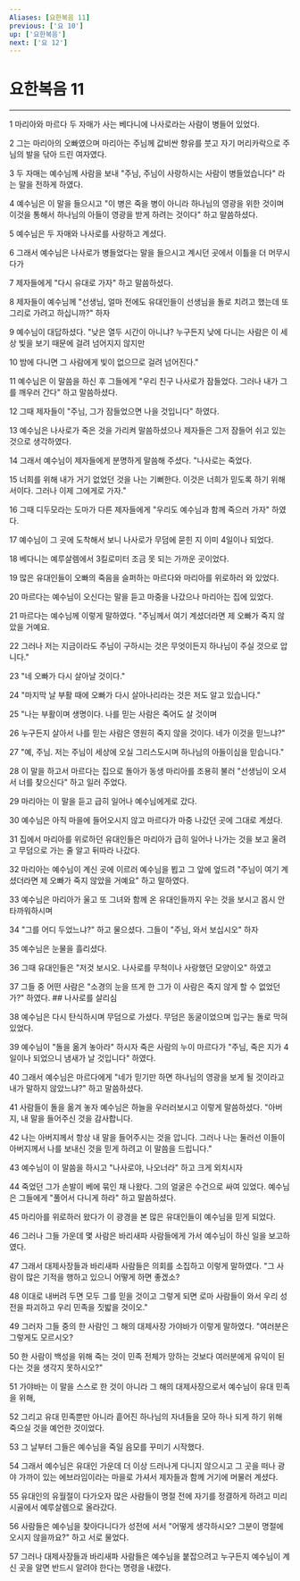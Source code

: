 ```yaml
---
Aliases: [요한복음 11]
previous: ['요 10']
up: ['요한복음']
next: ['요 12']
---
```

# 요한복음 11

***


1 마리아와 마르다 두 자매가 사는 베다니에 나사로라는 사람이 병들어 있었다. 

2 그는 마리아의 오빠였으며 마리아는 주님께 값비싼 향유를 붓고 자기 머리카락으로 주님의 발을 닦아 드린 여자였다. 

3 두 자매는 예수님께 사람을 보내 "주님, 주님이 사랑하시는 사람이 병들었습니다" 라는 말을 전하게 하였다. 

4 예수님은 이 말을 들으시고 "이 병은 죽을 병이 아니라 하나님의 영광을 위한 것이며 이것을 통해서 하나님의 아들이 영광을 받게 하려는 것이다" 하고 말씀하셨다. 

5 예수님은 두 자매와 나사로를 사랑하고 계셨다. 

6 그래서 예수님은 나사로가 병들었다는 말을 들으시고 계시던 곳에서 이틀을 더 머무시다가 

7 제자들에게 "다시 유대로 가자" 하고 말씀하셨다. 

8 제자들이 예수님께 "선생님, 얼마 전에도 유대인들이 선생님을 돌로 치려고 했는데 또 그리로 가려고 하십니까?" 하자 

9 예수님이 대답하셨다. "낮은 열두 시간이 아니냐? 누구든지 낮에 다니는 사람은 이 세상 빛을 보기 때문에 걸려 넘어지지 않지만 

10 밤에 다니면 그 사람에게 빛이 없으므로 걸려 넘어진다." 

11 예수님은 이 말씀을 하신 후 그들에게 "우리 친구 나사로가 잠들었다. 그러나 내가 그를 깨우러 간다" 하고 말씀하셨다. 

12 그때 제자들이 "주님, 그가 잠들었으면 나을 것입니다" 하였다. 

13 예수님은 나사로가 죽은 것을 가리켜 말씀하셨으나 제자들은 그저 잠들어 쉬고 있는 것으로 생각하였다. 

14 그래서 예수님이 제자들에게 분명하게 말씀해 주셨다. "나사로는 죽었다. 

15 너희를 위해 내가 거기 없었던 것을 나는 기뻐한다. 이것은 너희가 믿도록 하기 위해서이다. 그러나 이제 그에게로 가자." 

16 그때 디두모라는 도마가 다른 제자들에게 "우리도 예수님과 함께 죽으러 가자" 하였다. 

17 예수님이 그 곳에 도착해서 보니 나사로가 무덤에 묻힌 지 이미 4일이나 되었다. 

18 베다니는 예루살렘에서 3킬로미터 조금 못 되는 가까운 곳이었다. 

19 많은 유대인들이 오빠의 죽음을 슬퍼하는 마르다와 마리아를 위로하러 와 있었다. 

20 마르다는 예수님이 오신다는 말을 듣고 마중을 나갔으나 마리아는 집에 있었다. 

21 마르다는 예수님께 이렇게 말하였다. "주님께서 여기 계셨더라면 제 오빠가 죽지 않았을 거예요. 

22 그러나 저는 지금이라도 주님이 구하시는 것은 무엇이든지 하나님이 주실 것으로 압니다." 

23 "네 오빠가 다시 살아날 것이다." 

24 "마지막 날 부활 때에 오빠가 다시 살아나리라는 것은 저도 알고 있습니다." 

25 "나는 부활이며 생명이다. 나를 믿는 사람은 죽어도 살 것이며 

26 누구든지 살아서 나를 믿는 사람은 영원히 죽지 않을 것이다. 네가 이것을 믿느냐?" 

27 "예, 주님. 저는 주님이 세상에 오실 그리스도시며 하나님의 아들이심을 믿습니다." 

28 이 말을 하고서 마르다는 집으로 돌아가 동생 마리아를 조용히 불러 "선생님이 오셔서 너를 찾으신다" 하고 일러 주었다. 

29 마리아는 이 말을 듣고 급히 일어나 예수님에게로 갔다. 

30 예수님은 아직 마을에 들어오시지 않고 마르다가 마중 나갔던 곳에 그대로 계셨다. 

31 집에서 마리아를 위로하던 유대인들은 마리아가 급히 일어나 나가는 것을 보고 울려고 무덤으로 가는 줄 알고 뒤따라 나갔다. 

32 마리아는 예수님이 계신 곳에 이르러 예수님을 뵙고 그 앞에 엎드려 "주님이 여기 계셨더라면 제 오빠가 죽지 않았을 거예요" 하고 말하였다. 

33 예수님은 마리아가 울고 또 그녀와 함께 온 유대인들까지 우는 것을 보시고 몹시 안타까워하시며 

34 "그를 어디 두었느냐?" 하고 물으셨다. 그들이 "주님, 와서 보십시오" 하자 

35 예수님은 눈물을 흘리셨다. 

36 그때 유대인들은 "저것 보시오. 나사로를 무척이나 사랑했던 모양이오" 하였고 

37 그들 중 어떤 사람은 "소경의 눈을 뜨게 한 그가 이 사람은 죽지 않게 할 수 없었던가?" 하였다. ## 나사로를 살리심 

38 예수님은 다시 탄식하시며 무덤으로 가셨다. 무덤은 동굴이었으며 입구는 돌로 막혀 있었다. 

39 예수님이 "돌을 옮겨 놓아라" 하시자 죽은 사람의 누이 마르다가 "주님, 죽은 지가 4일이나 되었으니 냄새가 날 것입니다" 하였다. 

40 그래서 예수님은 마르다에게 "네가 믿기만 하면 하나님의 영광을 보게 될 것이라고 내가 말하지 않았느냐?" 하고 말씀하셨다. 

41 사람들이 돌을 옮겨 놓자 예수님은 하늘을 우러러보시고 이렇게 말씀하셨다. "아버지, 내 말을 들어주신 것을 감사합니다. 

42 나는 아버지께서 항상 내 말을 들어주시는 것을 압니다. 그러나 나는 둘러선 이들이 아버지께서 나를 보내신 것을 믿게 하려고 이 말씀을 드립니다." 

43 예수님이 이 말씀을 하시고 "나사로야, 나오너라" 하고 크게 외치시자 

44 죽었던 그가 손발이 베에 묶인 채 나왔다. 그의 얼굴은 수건으로 싸여 있었다. 예수님은 그들에게 "풀어서 다니게 하라" 하고 말씀하셨다. 

45 마리아를 위로하러 왔다가 이 광경을 본 많은 유대인들이 예수님을 믿게 되었다. 

46 그러나 그들 가운데 몇 사람은 바리새파 사람들에게 가서 예수님이 하신 일을 보고하였다. 

47 그래서 대제사장들과 바리새파 사람들은 의회를 소집하고 이렇게 말하였다. "그 사람이 많은 기적을 행하고 있으니 어떻게 하면 좋겠소? 

48 이대로 내버려 두면 모두 그를 믿을 것이고 그렇게 되면 로마 사람들이 와서 우리 성전을 파괴하고 우리 민족을 짓밟을 것이오." 

49 그러자 그들 중의 한 사람인 그 해의 대제사장 가야바가 이렇게 말하였다. "여러분은 그렇게도 모르시오? 

50 한 사람이 백성을 위해 죽는 것이 민족 전체가 망하는 것보다 여러분에게 유익이 된다는 것을 생각지 못하시오?" 

51 가야바는 이 말을 스스로 한 것이 아니라 그 해의 대제사장으로서 예수님이 유대 민족을 위해, 

52 그리고 유대 민족뿐만 아니라 흩어진 하나님의 자녀들을 모아 하나 되게 하기 위해 죽으실 것을 예언한 것이었다. 

53 그 날부터 그들은 예수님을 죽일 음모를 꾸미기 시작했다. 

54 그래서 예수님은 유대인 가운데 더 이상 드러나게 다니지 않으시고 그 곳을 떠나 광야 가까이 있는 에브라임이라는 마을로 가셔서 제자들과 함께 거기에 머물러 계셨다. 

55 유대인의 유월절이 다가오자 많은 사람들이 명절 전에 자기를 정결하게 하려고 미리 시골에서 예루살렘으로 올라갔다. 

56 사람들은 예수님을 찾아다니다가 성전에 서서 "어떻게 생각하시오? 그분이 명절에 오시지 않을까요?" 하고 서로 물었다. 

57 그러나 대제사장들과 바리새파 사람들은 예수님을 붙잡으려고 누구든지 예수님이 계신 곳을 알면 반드시 알려야 한다는 명령을 내렸다.
